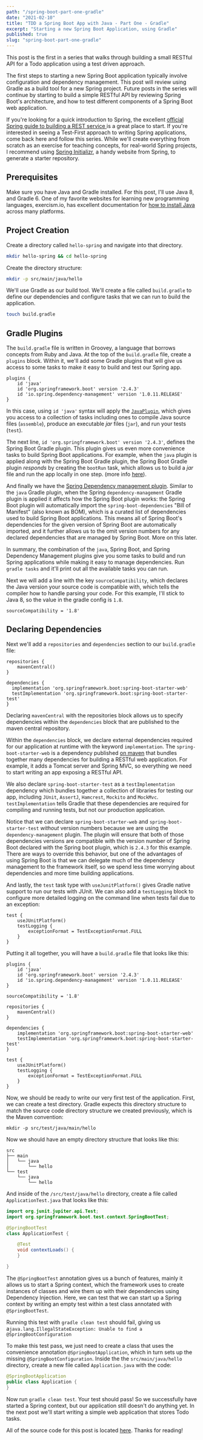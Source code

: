```yaml
---
path: "/spring-boot-part-one-gradle"
date: "2021-02-10"
title: "TDD a Spring Boot App with Java - Part One - Gradle"
excerpt: "Starting a new Spring Boot Application, using Gradle"
published: true
slug: "spring-boot-part-one-gradle"
---
```


This post is the first in a series that walks through building a small RESTful
API for a Todo application using a test driven approach.

The first steps to starting a new Spring Boot application typically involve
configuration and dependency management. This post will review using Gradle as
a build tool for a new Spring project. Future posts in the series will continue
by starting to build a simple RESTful API by reviewing Spring Boot's
architecture, and how to test different components of a Spring Boot web
application.

If you're looking for a quick introduction to Spring, the excellent [official
Spring guide to building a REST service
](http://spring.io/guides/gs/rest-service/#) is a great place to start. If
you're interested in seeing a Test-First approach to writing Spring
applications, come back here and follow this series. While we'll create
everything from scratch as an exercise for teaching concepts, for real-world
Spring projects, I recommend using [Spring
Initializr](https://start.spring.io/), a handy website from Spring, to generate
a starter repository.

## Prerequisites

Make sure you have Java and Gradle installed. For this post, I'll use Java 8,
and Gradle 6. One of my favorite websites for learning new programming
languages, exercism.io, has excellent documentation for [how to install
Java](https://exercism.io/tracks/java/installation) across many platforms.

## Project Creation

Create a directory called `hello-spring` and navigate into that directory.

```bash
mkdir hello-spring && cd hello-spring
```

Create the directory structure:

```bash
mkdir -p src/main/java/hello
```

We'll use Gradle as our build tool. We'll create a file called `build.gradle`
to define our dependencies and configure tasks that we can run to build the
application.

```bash
touch build.gradle
```

## Gradle Plugins

The `build.gradle` file is written in Groovey, a language that borrows concepts
from Ruby and Java. At the top of the `build.gradle` file, create a `plugins`
block. Within it, we'll add some Gradle plugins that will give us access to
some tasks to make it easy to build and test our Spring app.

```groovey
plugins {
    id 'java'
    id 'org.springframework.boot' version '2.4.3'
    id 'io.spring.dependency-management' version '1.0.11.RELEASE'
}
```

In this case, using `id 'java'` syntax will apply the
[`JavaPlugin`](https://docs.gradle.org/current/userguide/java_plugin.html),
which gives you access to a collection of tasks including ones to compile Java
source files (`assemble`), produce an executable _jar_ files (`jar`), and run
your tests (`test`).

The next line, `id 'org.springframework.boot' version '2.4.3'`, defines the
Spring Boot Gradle plugin. This plugin gives us even more convenience tasks to
build Spring Boot applications. For example, when the `java` plugin is applied
along with the Spring Boot Gradle plugin, the Spring Boot Gradle plugin
_responds_ by creating the `bootRun` task, which allows us to build a _jar_
file and run the app locally in one step. (more info
[here](https://www.baeldung.com/spring-boot-gradle-plugin)).

And finally we have the [Spring Dependency management
plugin](https://docs.spring.io/dependency-management-plugin/docs/current/reference/html/).
Similar to the `java` Gradle plugin, when the Spring `dependency-management`
Gradle plugin is applied it affects how the Spring Boot plugin works: the
Spring Boot plugin will automatically import the `spring-boot-dependencies`
"Bill of Manifest" (also known as BOM), which is a curated list of dependencies
used to build Spring Boot applications. This means all of Spring Boot's
dependencies for the given version of Spring Boot are automatically imported,
and it further allows us to the omit version numbers for any declared
dependencies that are managed by Spring Boot. More on this later.

In summary, the combination of the `java`, Spring Boot, and Spring Dependency
Management plugins give you some tasks to build and run Spring applications
while making it easy to manage dependencies. Run `gradle tasks` and it'll print
out all the available tasks you can run.

Next we will add a line with the key `sourceCompatibility`, which declares the
Java version your source code is compatible with, which tells the compiler how
to handle parsing your code. For this example, I'll stick to Java 8, so the
value in the gradle config is `1.8`.

```groovey
sourceCompatibility = '1.8'
```

## Declaring Dependencies

Next we'll add a `repositories` and `dependencies` section to our `build.gradle` file:

```groovey
repositories {
    mavenCentral()
}

dependencies {
  implementation 'org.springframework.boot:spring-boot-starter-web'
  testImplementation 'org.springframework.boot:spring-boot-starter-test'
}
```

Declaring `mavenCentral` with the repositories block allows us to specify
dependencies within the `dependencies` block that are published to the maven
central repository.

Within the `dependencies` block, we declare external dependencies required for
our application at runtime with the keyword `implementation`. The
`spring-boot-starter-web` is a dependency published [on
maven](https://mvnrepository.com/artifact/org.springframework.boot/spring-boot-starter-web)
that bundles together many dependencies for building a RESTful web application.
For example, it adds a Tomcat server and Spring MVC, so everything we need to
start writing an app exposing a RESTful API.

We also declare `spring-boot-starter-test` as a `testImplementation` dependency
which bundles together a collection of libraries for testing our app, including
`JUnit`, `AssertJ`, `Hamcrest`, `Mockito` and `MockMvc`. `testImplementation`
tells Gradle that these dependencies are required for compiling and running
tests, but not our production application.

Notice that we can declare `spring-boot-starter-web` and
`spring-boot-starter-test` _without_ version numbers because we are using the
`dependency-management` plugin. The plugin will ensure that both of those
dependencies versions are compatible with the version number of Spring Boot
declared with the Spring boot plugin, which is `2.4.3` for this example. There
are ways to override this behavior, but one of the advantages of using Spring
Boot is that we can delegate much of the dependency management to the framework
itself, so we spend less time worrying about dependencies and more time
building applications.

And lastly, the `test` task type with `useJunitPlatform()` gives Gradle native
support to run our tests with JUnit. We can also add a `testLogging` block to
configure more detailed logging on the command line when tests fail due to an
exception:

```groovey
test {
    useJUnitPlatform()
    testLogging {
        exceptionFormat = TestExceptionFormat.FULL
    }
}
```

Putting it all together, you will have a `build.gradle` file that looks like
this:

```groovey
plugins {
    id 'java'
    id 'org.springframework.boot' version '2.4.3'
    id 'io.spring.dependency-management' version '1.0.11.RELEASE'
}

sourceCompatibility = '1.8'

repositories {
    mavenCentral()
}

dependencies {
    implementation 'org.springframework.boot:spring-boot-starter-web'
    testImplementation 'org.springframework.boot:spring-boot-starter-test'
}

test {
    useJUnitPlatform()
    testLogging {
        exceptionFormat = TestExceptionFormat.FULL
    }
}
```

Now, we should be ready to write our very first test of the application. First,
we can create a test directory. Gradle expects this directory structure to
match the source code directory structure we created previously, which is the
Maven convention:

```
mkdir -p src/test/java/main/hello
```

Now we should have an empty directory structure that looks like this:

```
src
├── main
│   └── java
│       └── hello
└── test
    └── java
        └── hello
```

And inside of the `/src/test/java/hello` directory, create a file called
`ApplicationTest.java` that looks like this:

```java
import org.junit.jupiter.api.Test;
import org.springframework.boot.test.context.SpringBootTest;

@SpringBootTest
class ApplicationTest {

    @Test
    void contextLoads() {
    }

}
```

The `@SpringBootTest` annotation gives us a bunch of features, mainly it allows
us to start a Spring context, which the framework uses to create instances of
classes and wire them up with their dependencies using Dependency Injection.
Here, we can test that we can start up a Spring context by writing an empty
test within a test class annotated with `@SpringBootTest`.

Running this test with `gradle clean test` should fail, giving us
a`java.lang.IllegalStateException: Unable to find a @SpringBootConfiguration`

To make this test pass, we just need to create a class that uses the
convenience annotation `@SpringBootApplication`, which in turn sets up the
missing `@SpringBootConfiguration`. Inside the the `src/main/java/hello`
directory, create a new file called `Application.java` with the code:

```java
@SpringBootApplication
public class Application {
}
```

Now run `gradle clean test`. Your test should pass! So we successfully have
started a Spring context, but our application still doesn't do anything yet. In
the next post we'll start writing a simple web application that stores Todo
tasks.

All of the source code for this post is located [here](https://github.com/saylerb/hello-spring). Thanks for reading!
